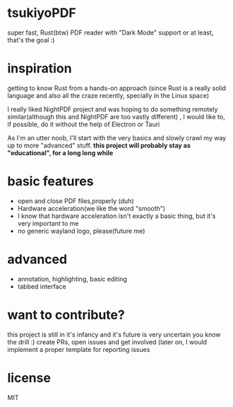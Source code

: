 # tsukiyoPDF
super fast, Rust(btw) PDF reader with "Dark Mode" support or at least, that's the goal :)

# inspiration 
getting to know Rust from a hands-on approach (since Rust is a really solid language and also all the craze recently, specially in the Linux space)

I really liked NightPDF project and was hoping to do something remotely similar(although this and NightPDF are too vastly different) ,
I would like to, if possible, do it without the help of Electron or Tauri

As I'm an utter noob, I'll start with the very basics and slowly crawl my way up to more "advanced" stuff.
**this project will probably stay as "educational", for a long long while**
# basic features
* open and close PDF files,properly (duh)
* Hardware acceleration(we like the word "smooth")
* I know that hardware acceleration isn't exactly a basic thing, but it's very important to me
* no generic wayland logo, please(future me)

# advanced
* annotation, highlighting, basic editing 
* tabbed interface

# want to contribute?
this project is still in it's infancy and it's future is very uncertain
you know the drill :)
create PRs, open issues and get involved 
(later on, I would implement a proper template for reporting issues

# license
MIT


